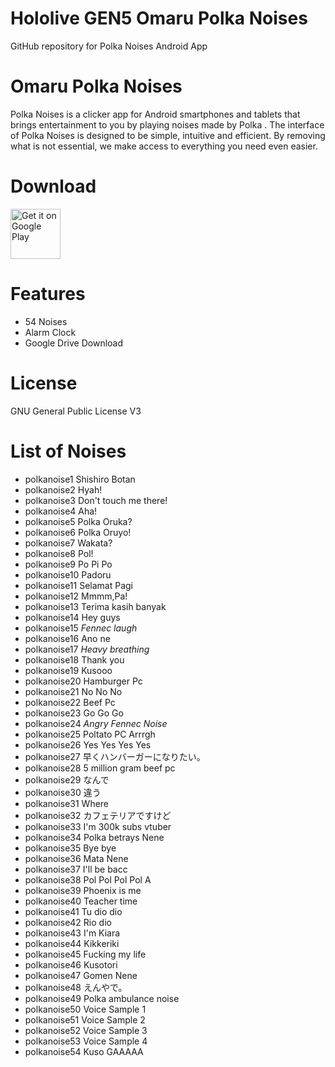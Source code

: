 # Hololive GEN5 Omaru Polka Noises
 GitHub repository for Polka Noises Android App

# Omaru Polka Noises
Polka Noises is a clicker app for Android smartphones and tablets that brings entertainment to you by playing noises made by Polka .
The interface of Polka Noises is designed to be simple, intuitive and efficient. By removing what is not essential, we make access to everything you need even easier.

# Download
[<img src="https://play.google.com/intl/en_us/badges/images/generic/en_badge_web_generic.png"
alt="Get it on Google Play"
height="80">](https://play.google.com/store/apps/details?id=com.yuzumin.polkanoises)

# Features
* 54 Noises
* Alarm Clock
* Google Drive Download

# License
GNU General Public License V3

# List of Noises 
* polkanoise1 Shishiro Botan
* polkanoise2 Hyah!
* polkanoise3 Don't touch me there!
* polkanoise4 Aha!
* polkanoise5 Polka Oruka?
* polkanoise6 Polka Oruyo!
* polkanoise7 Wakata?
* polkanoise8 Pol!
* polkanoise9 Po Pi Po
* polkanoise10 Padoru
* polkanoise11 Selamat Pagi
* polkanoise12 Mmmm,Pa!
* polkanoise13 Terima kasih banyak
* polkanoise14 Hey guys
* polkanoise15 *Fennec laugh*
* polkanoise16 Ano ne
* polkanoise17 *Heavy breathing*
* polkanoise18 Thank you
* polkanoise19 Kusooo
* polkanoise20 Hamburger Pc
* polkanoise21 No No No
* polkanoise22 Beef Pc
* polkanoise23 Go Go Go
* polkanoise24 *Angry Fennec Noise*
* polkanoise25 Poltato PC Arrrgh
* polkanoise26 Yes Yes Yes Yes
* polkanoise27 早くハンバーガーになりたい。
* polkanoise28 5 million gram beef pc
* polkanoise29 なんで
* polkanoise30 違う
* polkanoise31 Where
* polkanoise32 カフェテリアですけど
* polkanoise33 I'm 300k subs vtuber
* polkanoise34 Polka betrays Nene
* polkanoise35 Bye bye
* polkanoise36 Mata Nene
* polkanoise37 I'll be bacc
* polkanoise38 Pol Pol Pol Pol A
* polkanoise39 Phoenix is me
* polkanoise40 Teacher time
* polkanoise41 Tu dio dio
* polkanoise42 Rio dio
* polkanoise43 I'm Kiara
* polkanoise44 Kikkeriki 
* polkanoise45 Fucking my life
* polkanoise46 Kusotori
* polkanoise47 Gomen Nene
* polkanoise48 えんやで。
* polkanoise49 Polka ambulance noise
* polkanoise50 Voice Sample 1
* polkanoise51 Voice Sample 2
* polkanoise52 Voice Sample 3
* polkanoise53 Voice Sample 4
* polkanoise54 Kuso GAAAAA
